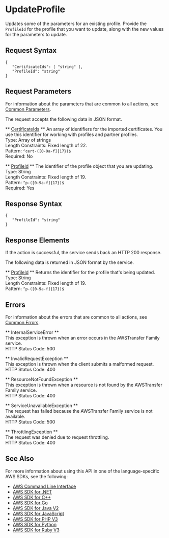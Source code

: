 # UpdateProfile<a name="API_UpdateProfile"></a>

Updates some of the parameters for an existing profile\. Provide the `ProfileId` for the profile that you want to update, along with the new values for the parameters to update\.

## Request Syntax<a name="API_UpdateProfile_RequestSyntax"></a>

```
{
   "CertificateIds": [ "string" ],
   "ProfileId": "string"
}
```

## Request Parameters<a name="API_UpdateProfile_RequestParameters"></a>

For information about the parameters that are common to all actions, see [Common Parameters](CommonParameters.md)\.

The request accepts the following data in JSON format\.

 ** [CertificateIds](#API_UpdateProfile_RequestSyntax) **   <a name="TransferFamily-UpdateProfile-request-CertificateIds"></a>
An array of identifiers for the imported certificates\. You use this identifier for working with profiles and partner profiles\.  
Type: Array of strings  
Length Constraints: Fixed length of 22\.  
Pattern: `^cert-([0-9a-f]{17})$`   
Required: No

 ** [ProfileId](#API_UpdateProfile_RequestSyntax) **   <a name="TransferFamily-UpdateProfile-request-ProfileId"></a>
The identifier of the profile object that you are updating\.  
Type: String  
Length Constraints: Fixed length of 19\.  
Pattern: `^p-([0-9a-f]{17})$`   
Required: Yes

## Response Syntax<a name="API_UpdateProfile_ResponseSyntax"></a>

```
{
   "ProfileId": "string"
}
```

## Response Elements<a name="API_UpdateProfile_ResponseElements"></a>

If the action is successful, the service sends back an HTTP 200 response\.

The following data is returned in JSON format by the service\.

 ** [ProfileId](#API_UpdateProfile_ResponseSyntax) **   <a name="TransferFamily-UpdateProfile-response-ProfileId"></a>
Returns the identifier for the profile that's being updated\.  
Type: String  
Length Constraints: Fixed length of 19\.  
Pattern: `^p-([0-9a-f]{17})$` 

## Errors<a name="API_UpdateProfile_Errors"></a>

For information about the errors that are common to all actions, see [Common Errors](CommonErrors.md)\.

 ** InternalServiceError **   
This exception is thrown when an error occurs in the AWSTransfer Family service\.  
HTTP Status Code: 500

 ** InvalidRequestException **   
This exception is thrown when the client submits a malformed request\.  
HTTP Status Code: 400

 ** ResourceNotFoundException **   
This exception is thrown when a resource is not found by the AWSTransfer Family service\.  
HTTP Status Code: 400

 ** ServiceUnavailableException **   
The request has failed because the AWSTransfer Family service is not available\.  
HTTP Status Code: 500

 ** ThrottlingException **   
The request was denied due to request throttling\.  
HTTP Status Code: 400

## See Also<a name="API_UpdateProfile_SeeAlso"></a>

For more information about using this API in one of the language\-specific AWS SDKs, see the following:
+  [AWS Command Line Interface](https://docs.aws.amazon.com/goto/aws-cli/transfer-2018-11-05/UpdateProfile) 
+  [AWS SDK for \.NET](https://docs.aws.amazon.com/goto/DotNetSDKV3/transfer-2018-11-05/UpdateProfile) 
+  [AWS SDK for C\+\+](https://docs.aws.amazon.com/goto/SdkForCpp/transfer-2018-11-05/UpdateProfile) 
+  [AWS SDK for Go](https://docs.aws.amazon.com/goto/SdkForGoV1/transfer-2018-11-05/UpdateProfile) 
+  [AWS SDK for Java V2](https://docs.aws.amazon.com/goto/SdkForJavaV2/transfer-2018-11-05/UpdateProfile) 
+  [AWS SDK for JavaScript](https://docs.aws.amazon.com/goto/AWSJavaScriptSDK/transfer-2018-11-05/UpdateProfile) 
+  [AWS SDK for PHP V3](https://docs.aws.amazon.com/goto/SdkForPHPV3/transfer-2018-11-05/UpdateProfile) 
+  [AWS SDK for Python](https://docs.aws.amazon.com/goto/boto3/transfer-2018-11-05/UpdateProfile) 
+  [AWS SDK for Ruby V3](https://docs.aws.amazon.com/goto/SdkForRubyV3/transfer-2018-11-05/UpdateProfile) 